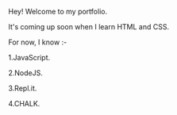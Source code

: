 Hey! Welcome to my portfolio.

It's coming up soon when I learn HTML and CSS.

For now, I know :-

1.JavaScript.

2.NodeJS.

3.Repl.it.

4.CHALK.
